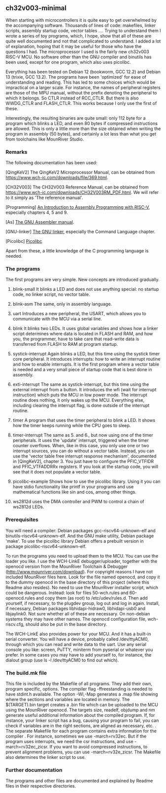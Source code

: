 ## ch32v003-minimal

When starting with microcontrollers it is quite easy to get overwhelmed by the accompanying software. Thousands of lines of code: makefiles, 
linker scripts, assembly startup code, vector tables .... Trying to understand them I wrote a series of toy programs, which, I hope, show that all of these are quite
well documented and not that complicated to understand. I added a lot of explanation, hoping that it may be useful for those who
have the questions I had. The microprocessor I used is the fairly new ch32v003 RISC-V MCU. No software other than the GNU compiler and binutils has been used, except for one
program, which also uses picolibc.

Everything has been tested on Debian 12 (bookworm, GCC 12.2) and Debian 13 (trixie, GCC 13.2). The programs have been 'optimized' for ease of understanding and reading. This has led
to some choices which would be impractical on a larger scale. For instance, the names of peripheral registers are those of the MPU manual, without the prefix denoting the peripheral
to which it belongs. So CTLR instead of RCC\_CTLR. But there is also WWDG\_CTLR and FLASH\_CTLR. This works because I only use the first of these.

Interestingly, the resulting binaries
are quite small: only 112 byte for a program which blinks a LED, and even 80 bytes if compressed instructions are allowed. This is only a little more than the size obtained when writing
the program in assembly (50 bytes), and certainly a lot less than what you get from toolchains like MounRiver Studio.

### Remarks

The following documentation has been used:

[QingKeV2] The QingKeV2 Microprocessor Manual, can be obtained from <https://www.wch-ic.com/downloads/file/369.html>.

[CH32V003] The CH32V003 Reference Manual, can be obtained from <https://www.wch-ic.com/downloads/CH32V003RM_PDF.html>. We will refer to it simply as
'The reference manual'.

[Programming] [An Introduction to Assembly Programming with RISC-V](https://riscv-programming.org/book/riscv-book.html), especially chapters 4, 5 and 9.

[As] [The GNU Assembler manual](https://ftp.gnu.org/old-gnu/Manuals/gas-2.9.1/html_chapter/as_toc.html).

[GNU-linker] [The GNU linker](https://ftp.gnu.org/old-gnu/Manuals/ld-2.9.1/html_chapter/ld_toc.html), especially the Command Language chapter.

[Picolibc] [Picolibc](https://github.com/picolibc/picolibc)

Apart from these, a little knowledge of the C programming language is needed.

### The programs

The first programs are very simple. New concepts are introduced gradually.

1. blink-small It blinks a LED and does not use anything special: no startup code, no linker script, no vector table.

2. blink-asm The same, only in assembly language.

3. uart Introduces a new peripheral, the USART, which allows you to communicate with the MCU via a serial line.

4. blink It blinks two LEDs. It uses global variables and shows how a linker script determines where data is located in FLASH and RAM, and how you, the programmer, have to take care
that read-write data is transferred from FLASH to RAM at program startup.

5. systick-interrupt Again blinks a LED, but this time using the systick timer core peripheral. It introduces interrupts: how to write an interrupt routine and how to enable interrupts.
It is the first program where a vector table is needed and a very small piece of startup code that is best done in assembly.

6. exti-interrupt The same as systick-interrupt, but this time using the external interrupt from a button. It introduces the wfi (wait for interrupt instruction) which puts the MCU in low
power mode. The interrupt routine does nothing, it only wakes up the MCU. Everything else, including clearing the interrupt flag, is done outside of the interrupt routine.

7. timer A program that uses the timer peripheral to blink a LED. It shows how the timer keeps running while the CPU goes to sleep.

8. timer-interrupt The same as 5. and 6., but now using one of the timer peripherals. It uses the 'update' interrupt, triggered when the timer counter overflows. When, like in this case,
you only use one or two interrupt sources, you can do without a vector table. Instead, you can use the 'vector table free interrupt response mechanism', documented in [QingKeV2], chapter 3.
You just have to configure the PFIC\_VTFIDR and PFIC\_VTFADDRRx registers. If you look at the startup code, you will see that it does not populate a vector table.

9. picolibc-example Shows how to use the picolibc library. Using it you can have stdio functionality like printf in your programs and use mathematical functions like sin and cos, among other
things.

10. ws2812d uses the DMA controller and PWM to control a chain of ws2812d LEDs.

### Prerequisites

You will need a compiler: Debian packages gcc-riscv64-unknown-elf and binutils-riscv64-unknown-elf. And the GNU make utility, Debian package 'make'. To use the picolibc library Debian offers a
prebuilt version in package picolibc-riscv64-unknown-elf.

To run the programs you need to upload them to the MCU. You can use the loader you like. I use the WCH-LinkE debugger/uploader, together with the openocd version from the MounRiver 
Toolchain & Debugger \(<http://www.mounriver.com/download>\). For copyright reasons I have not included MounRiver files here. Look for the file named openocd, and copy it to the dummy openocd 
in the base directory of this project (where this Readme also resides). No need to use the MounRiver installer script, which could be dangerous. Instead: look for files
50-wch.rules and 60-openocd.rules and copy them (as root) to /etc/udev/rules.d. Then add yourself, if necessary, to the plugdev group, log out and log in again. Install, if necessary, Debian packages 
libhidapi-hidraw0, libhidapi-usb0 and libjaylink0. Not sure whether all of these are necessary. On non-debian systems they may have other names. The openocd configuration file, wch-riscv.cfg,
should also be put in the base directory.

The WCH-LinkE also provides power for your MCU. And it has a built-in serial converter. You will have a device, probably called /dev/ttyACM0, through which you can read and write data to the
uart. Use any serial console you like: screen,  PuTTY, miniterm from pyserial or whatever you prefer. In some cases you may have to add yourself to, for instance, the dialout group
(use ls -l /dev/ttyACM0 to find out which).

### The build.mk file

This file is included by the Makefile of all programs. They add their own, program specific, options. The compiler flag -ffreestanding is needed to have stdint.h available. The option -Wl,-Map
generates a .map file showing where the sections and variables are located in memory. The $(TARGET).bin target creates a .bin file which can be uploaded to the MCU using the MounRiver openocd.
The targets size, readelf, objdump and nm generate useful additional information about the compiled program. If, for instance, your linker script has a bug, causing your program to fail,
you can check if variables are in the right sections, are aligned as necessary, etc. . The separate Makefile for each program contains extra information for the compiler . For instance,
sometimes we use -march=rv32ec. But if the program uses interrupts, we need the csr instructions, and use -march=rv32ec\_zicsr. If you want to avoid compressed instructions, to prevent
alignment problems, you can use -march=rv32e\_zicsr. The Makefile also determines the linker script to use.

### Further documentation

The programs and other files are documented and explained by Readme files in their respective directories.
